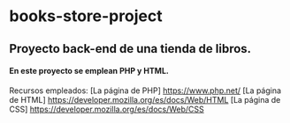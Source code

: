 # books-store-project

## Proyecto back-end de una tienda de libros.

#### En este proyecto se emplean PHP y HTML.

Recursos empleados:
[La página de PHP] https://www.php.net/
[La página de HTML] https://developer.mozilla.org/es/docs/Web/HTML
[La página de CSS] https://developer.mozilla.org/es/docs/Web/CSS

